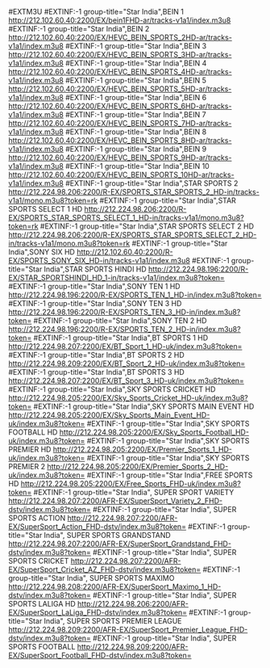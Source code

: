 #EXTM3U
#EXTINF:-1  group-title="Star India",BEIN 1
http://212.102.60.40:2200/EX/bein1FHD-ar/tracks-v1a1/index.m3u8    
#EXTINF:-1  group-title="Star India",BEIN 2
http://212.102.60.40:2200/EX/HEVC_BEIN_SPORTS_2HD-ar/tracks-v1a1/index.m3u8
#EXTINF:-1  group-title="Star India",BEIN 3
http://212.102.60.40:2200/EX/HEVC_BEIN_SPORTS_3HD-ar/tracks-v1a1/index.m3u8
#EXTINF:-1  group-title="Star India",BEIN 4
http://212.102.60.40:2200/EX/HEVC_BEIN_SPORTS_4HD-ar/tracks-v1a1/index.m3u8
#EXTINF:-1  group-title="Star India",BEIN 5
http://212.102.60.40:2200/EX/HEVC_BEIN_SPORTS_5HD-ar/tracks-v1a1/index.m3u8
#EXTINF:-1  group-title="Star India",BEIN 6
http://212.102.60.40:2200/EX/HEVC_BEIN_SPORTS_6HD-ar/tracks-v1a1/index.m3u8
#EXTINF:-1  group-title="Star India",BEIN 7
http://212.102.60.40:2200/EX/HEVC_BEIN_SPORTS_7HD-ar/tracks-v1a1/index.m3u8
#EXTINF:-1  group-title="Star India",BEIN 8
http://212.102.60.40:2200/EX/HEVC_BEIN_SPORTS_8HD-ar/tracks-v1a1/index.m3u8
#EXTINF:-1  group-title="Star India",BEIN 9
http://212.102.60.40:2200/EX/HEVC_BEIN_SPORTS_9HD-ar/tracks-v1a1/index.m3u8
#EXTINF:-1  group-title="Star India",BEIN 10
http://212.102.60.40:2200/EX/HEVC_BEIN_SPORTS_10HD-ar/tracks-v1a1/index.m3u8
#EXTINF:-1  group-title="Star India",STAR SPORTS 2
http://212.224.98.206:2200/R-EX/SPORTS_STAR_SPORTS_2_HD-in/tracks-v1a1/mono.m3u8?token=rk
#EXTINF:-1  group-title="Star India",STAR SPORTS SELECT 1 HD
http://212.224.98.206:2200/R-EX/SPORTS_STAR_SPORTS_SELECT_1_HD-in/tracks-v1a1/mono.m3u8?token=rk
#EXTINF:-1  group-title="Star India",STAR SPORTS SELECT 2 HD
http://212.224.98.206:2200/R-EX/SPORTS_STAR_SPORTS_SELECT_2_HD-in/tracks-v1a1/mono.m3u8?token=rk
#EXTINF:-1  group-title="Star India",SONY SIX HD
http://212.102.60.40:2200/R-EX/SPORTS_SONY_SIX_HD-in/tracks-v1a1/index.m3u8
#EXTINF:-1  group-title="Star India",STAR SPORTS HINDI HD
http://212.224.98.196:2200/R-EX/STAR_SPORTSHINDI_HD_1-in/tracks-v1a1/index.m3u8?token=
#EXTINF:-1  group-title="Star India",SONY TEN 1 HD
http://212.224.98.196:2200/R-EX/SPORTS_TEN_1_HD-in/index.m3u8?token=
#EXTINF:-1  group-title="Star India",SONY TEN 3 HD
http://212.224.98.196:2200/R-EX/SPORTS_TEN_3_HD-in/index.m3u8?token=
#EXTINF:-1  group-title="Star India",SONY TEN 2 HD
http://212.224.98.196:2200/R-EX/SPORTS_TEN_2_HD-in/index.m3u8?token=
#EXTINF:-1  group-title="Star India",BT SPORTS 1 HD
http://212.224.98.207:2200/EX/BT_Sport_1_HD-uk/index.m3u8?token=
#EXTINF:-1  group-title="Star India",BT SPORTS 2 HD
http://212.224.98.209:2200/EX/BT_Sport_2_HD-uk/index.m3u8?token=
#EXTINF:-1  group-title="Star India",BT SPORTS 3 HD
http://212.224.98.207:2200/EX/BT_Sport_3_HD-uk/index.m3u8?token=
#EXTINF:-1  group-title="Star India",SKY SPORTS CRICKET HD 
http://212.224.98.205:2200/EX/Sky_Sports_Cricket_HD-uk/index.m3u8?token=
#EXTINF:-1  group-title="Star India",SKY SPORTS MAIN EVENT HD
http://212.224.98.205:2200/EX/Sky_Sports_Main_Event_HD-uk/index.m3u8?token=
#EXTINF:-1  group-title="Star India",SKY SPORTS FOOTBALL HD
http://212.224.98.205:2200/EX/Sky_Sports_Football_HD-uk/index.m3u8?token=
#EXTINF:-1  group-title="Star India",SKY SPORTS PREMIER HD
http://212.224.98.205:2200/EX/Premier_Sports_1_HD-uk/index.m3u8?token=
#EXTINF:-1  group-title="Star India",SKY SPORTS PREMIER 2
http://212.224.98.205:2200/EX/Premier_Sports_2_HD-uk/index.m3u8?token=
#EXTINF:-1  group-title="Star India",FREE SPORTS HD
http://212.224.98.205:2200/EX/Free_Sports_FHD-uk/index.m3u8?token=
#EXTINF:-1  group-title="Star India", SUPER SPORT VARIETY 
http://212.224.98.207:2200/AFR-EX/SuperSport_Variety_2_FHD-dstv/index.m3u8?token=
#EXTINF:-1  group-title="Star India", SUPER SPORTS ACTION
http://212.224.98.207:2200/AFR-EX/SuperSport_Action_FHD-dstv/index.m3u8?token=
#EXTINF:-1  group-title="Star India", SUPER SPORTS GRANDSTAND
http://212.224.98.207:2200/AFR-EX/SuperSport_Grandstand_FHD-dstv/index.m3u8?token=
#EXTINF:-1  group-title="Star India", SUPER SPORTS CRICKET
http://212.224.98.207:2200/AFR-EX/SuperSport_Cricket_AZ_FHD-dstv/index.m3u8?token=
#EXTINF:-1  group-title="Star India", SUPER SPORTS MAXIMO
http://212.224.98.208:2200/AFR-EX/SuperSport_Maximo_1_HD-dstv/index.m3u8?token=
#EXTINF:-1  group-title="Star India", SUPER SPORTS LALIGA HD
http://212.224.98.206:2200/AFR-EX/SuperSport_LaLiga_FHD-dstv/index.m3u8?token=
#EXTINF:-1  group-title="Star India", SUPER SPORTS PREMIER LEAGUE
http://212.224.98.209:2200/AFR-EX/SuperSport_Premier_League_FHD-dstv/index.m3u8?token=
#EXTINF:-1  group-title="Star India", SUPER SPORTS FOOTBALL
http://212.224.98.209:2200/AFR-EX/SuperSport_Football_FHD-dstv/index.m3u8?token=
